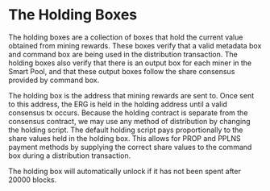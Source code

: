 # The Holding Boxes
The holding boxes are a collection of boxes that hold the current value obtained from
mining rewards. These boxes verify that a valid metadata box and command box are being used
in the distribution transaction. The holding boxes also verify that there is an output box for each
miner in the Smart Pool, and that these output boxes follow the share consensus provided by command
box.

The holding box is the address that mining rewards are sent to. Once sent to this address, the ERG is held
in the holding address until a valid consensus tx occurs. Because the holding contract is separate
from the consensus contract, we may use any method of distribution by changing the holding script.
The default holding script pays proportionally to the share values held in the holding box. This allows
for PROP and PPLNS payment methods by supplying the correct share values to the command box during a
distribution transaction.

The holding box will automatically unlock if it has not been spent after 20000 blocks.